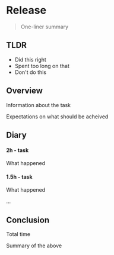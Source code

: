 # Release

> One-liner summary

## TLDR

- Did this right
- Spent too long on that
- Don't do this

## Overview

Information about the task

Expectations on what should be acheived

## Diary

#### 2h - task

What happened

#### 1.5h - task

What happened

...


## Conclusion

Total time

Summary of the above


